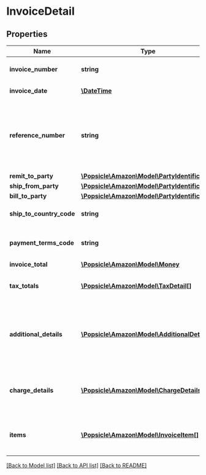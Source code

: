 # InvoiceDetail

## Properties
Name | Type | Description | Notes
------------ | ------------- | ------------- | -------------
**invoice_number** | **string** | The unique invoice number. | 
**invoice_date** | [**\DateTime**](\DateTime.md) | Invoice date. | 
**reference_number** | **string** | An additional unique reference number used for regulatory or other purposes. | [optional] 
**remit_to_party** | [**\Popsicle\Amazon\Model\PartyIdentification**](PartyIdentification.md) |  | 
**ship_from_party** | [**\Popsicle\Amazon\Model\PartyIdentification**](PartyIdentification.md) |  | 
**bill_to_party** | [**\Popsicle\Amazon\Model\PartyIdentification**](PartyIdentification.md) |  | [optional] 
**ship_to_country_code** | **string** | Ship-to country code. | [optional] 
**payment_terms_code** | **string** | The payment terms for the invoice. | [optional] 
**invoice_total** | [**\Popsicle\Amazon\Model\Money**](Money.md) |  | 
**tax_totals** | [**\Popsicle\Amazon\Model\TaxDetail[]**](TaxDetail.md) | Individual tax details per line item. | [optional] 
**additional_details** | [**\Popsicle\Amazon\Model\AdditionalDetails[]**](AdditionalDetails.md) | Additional details provided by the selling party, for tax related or other purposes. | [optional] 
**charge_details** | [**\Popsicle\Amazon\Model\ChargeDetails[]**](ChargeDetails.md) | Total charge amount details for all line items. | [optional] 
**items** | [**\Popsicle\Amazon\Model\InvoiceItem[]**](InvoiceItem.md) | Provides the details of the items in this invoice. | 

[[Back to Model list]](../../README.md#documentation-for-models) [[Back to API list]](../../README.md#documentation-for-api-endpoints) [[Back to README]](../../README.md)

